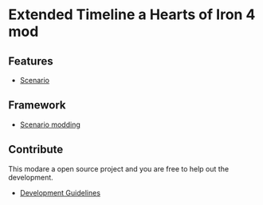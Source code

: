 # Extended Timeline a Hearts of Iron 4 mod

## Features
- [Scenario](scenario)

## Framework
- [Scenario modding](scenario_dev)

## Contribute
This modare a open source project and you are free to help out the development.
- [Development Guidelines](development_guidelines)
